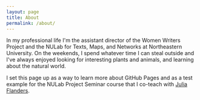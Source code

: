 ```yaml
---
layout: page
title: About
permalink: /about/
---
```


In my professional life I'm the assistant director of the Women Writers Project and the NULab for Texts, Maps, and Networks at Northeastern University. On the weekends, I spend whatever time I can steal outside and I've always enjoyed looking for interesting plants and animals, and learning about the natural world. 

I set this page up as a way to learn more about GitHub Pages and as a test example for the NULab Project Seminar course that I co-teach with [Julia Flanders](https://juliaflanders.github.io/).